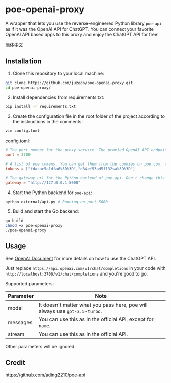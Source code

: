 # poe-openai-proxy

A wrapper that lets you use the reverse-engineered Python library `poe-api` as if it was the OpenAI API for ChatGPT. You can connect your favorite OpenAI API based apps to this proxy and enjoy the ChatGPT API for free!

[简体中文](README_zh.md)

## Installation

1. Clone this repository to your local machine:

```bash
git clone https://github.com/juzeon/poe-openai-proxy.git
cd poe-openai-proxy/
```

2. Install dependencies from requirements.txt:

```bash
pip install -r requirements.txt
```

3. Create the configuration file in the root folder of the project according to the instructions in the comments:

```bash
vim config.toml
```

config.toml:

```toml
# The port number for the proxy service. The proxied OpenAI API endpoint will be: http://localhost:3700/v1/chat/completions
port = 3700

# A list of poe tokens. You can get them from the cookies on poe.com, they look like this: p-b=fdasac5a1dfa6%3D%3D
tokens = ["fdasac5a1dfa6%3D%3D","d84ef53ad5f132sa%3D%3D"]

# The gateway url for the Python backend of poe-api. Don't change this unless you modify external/api.py
gateway = "http://127.0.0.1:5000"

```

4. Start the Python backend for `poe-api`:

```bash
python external/api.py # Running on port 5000
```

5. Build and start the Go backend:

```bash
go build
chmod +x poe-openai-proxy
./poe-openai-proxy
```

## Usage

See [OpenAI Document](https://platform.openai.com/docs/api-reference/chat/create) for more details on how to use the ChatGPT API.

Just replace `https://api.openai.com/v1/chat/completions` in your code with `http://localhost:3700/v1/chat/completions` and you're good to go.

Supported parameters:

| Parameter | Note                                                         |
| --------- | ------------------------------------------------------------ |
| model     | It doesn't matter what you pass here, poe will always use `gpt-3.5-turbo`. |
| messages  | You can use this as in the official API, except for `name`.            |
| stream    | You can use this as in the official API.                               |

Other parameters will be ignored.

## Credit

<https://github.com/ading2210/poe-api>